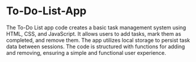# To-Do-List-App
The To-Do List app code creates a basic task management system using HTML, CSS, and JavaScript. It allows users to add tasks, mark them as completed, and remove them. The app utilizes local storage to persist task data between sessions. The code is structured with functions for adding and removing, ensuring a simple and functional user experience.
